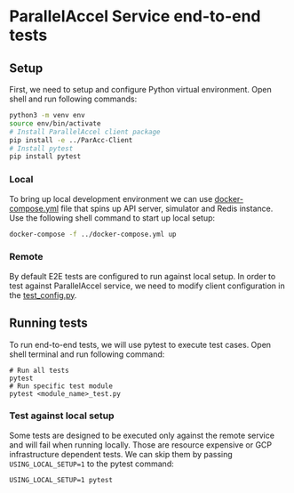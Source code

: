 # ParallelAccel Service end-to-end tests

## Setup

First, we need to setup and configure Python virtual environment. Open shell and
run following commands:

```bash
python3 -m venv env
source env/bin/activate
# Install ParallelAccel client package
pip install -e ../ParAcc-Client
# Install pytest
pip install pytest
```

### Local

To bring up local development environment we can use
[docker-compose.yml](../docker-compose.yml) file that spins up API
server, simulator and Redis instance. Use the following shell command to start
up local setup:

```bash
docker-compose -f ../docker-compose.yml up
```

### Remote

By default E2E tests are configured to run against local setup. In order to test
against ParallelAccel service, we need to modify client configuration in the
[test_config.py](test_config.py).

## Running tests

To run end-to-end tests, we will use pytest to execute test cases. Open shell
terminal and run following command:

```shell
# Run all tests
pytest
# Run specific test module
pytest <module_name>_test.py
```

### Test against local setup

Some tests are designed to be executed only against the remote service and will
fail when running locally. Those are resource expensive or GCP infrastructure
dependent tests. We can skip them by passing `USING_LOCAL_SETUP=1` to the pytest
command:

```shell
USING_LOCAL_SETUP=1 pytest
```
